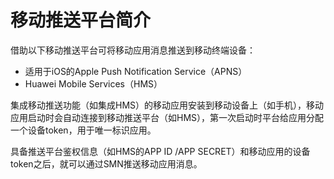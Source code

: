 # 移动推送平台简介<a name="smn_ug_0029"></a>

借助以下移动推送平台可将移动应用消息推送到移动终端设备：

-   适用于iOS的Apple Push Notification Service（APNS）
-   Huawei Mobile Services（HMS）

集成移动推送功能（如集成HMS）的移动应用安装到移动设备上（如手机），移动应用启动时会自动连接到移动推送平台（如HMS），第一次启动时平台给应用分配一个设备token，用于唯一标识应用。

具备推送平台鉴权信息（如HMS的APP ID /APP SECRET）和移动应用的设备token之后，就可以通过SMN推送移动应用消息。

